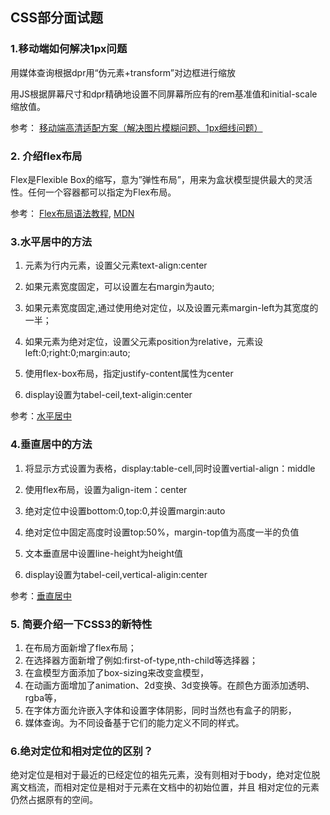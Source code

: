 ## CSS部分面试题

### 1.移动端如何解决1px问题
用媒体查询根据dpr用“伪元素+transform”对边框进行缩放

用JS根据屏幕尺寸和dpr精确地设置不同屏幕所应有的rem基准值和initial-scale缩放值。

参考： [移动端高清适配方案（解决图片模糊问题、1px细线问题）](http://www.cnblogs.com/superlizhao/p/8729190.html)

### 2. 介绍flex布局
Flex是Flexible Box的缩写，意为”弹性布局”，用来为盒状模型提供最大的灵活性。任何一个容器都可以指定为Flex布局。

参考： [Flex布局语法教程](http://www.runoob.com/w3cnote/flex-grammar.html), [MDN](https://developer.mozilla.org/zh-CN/docs/Web/CSS/CSS_Flexible_Box_Layout/Aligning_Items_in_a_Flex_Container)

### 3.水平居中的方法
1. 元素为行内元素，设置父元素text-align:center

2. 如果元素宽度固定，可以设置左右margin为auto;

3. 如果元素宽度固定,通过使用绝对定位，以及设置元素margin-left为其宽度的一半；

4. 如果元素为绝对定位，设置父元素position为relative，元素设left:0;right:0;margin:auto;

5. 使用flex-box布局，指定justify-content属性为center

6. display设置为tabel-ceil,text-aligin:center

参考：[水平居中](https://blog.csdn.net/dengdongxia/article/details/80297116)

### 4.垂直居中的方法
1. 将显示方式设置为表格，display:table-cell,同时设置vertial-align：middle

2. 使用flex布局，设置为align-item：center

3. 绝对定位中设置bottom:0,top:0,并设置margin:auto

4. 绝对定位中固定高度时设置top:50%，margin-top值为高度一半的负值

5. 文本垂直居中设置line-height为height值

6. display设置为tabel-ceil,vertical-aligin:center

参考：[垂直居中](https://www.cnblogs.com/hutuzhu/p/4450850.html)

### 5. 简要介绍一下CSS3的新特性
1. 在布局方面新增了flex布局；
2. 在选择器方面新增了例如:first-of-type,nth-child等选择器；
3. 在盒模型方面添加了box-sizing来改变盒模型，
4. 在动画方面增加了animation、2d变换、3d变换等。在颜色方面添加透明、rgba等，
5. 在字体方面允许嵌入字体和设置字体阴影，同时当然也有盒子的阴影，
6. 媒体查询。为不同设备基于它们的能力定义不同的样式。

### 6.绝对定位和相对定位的区别？
绝对定位是相对于最近的已经定位的祖先元素，没有则相对于body，绝对定位脱离文档流，而相对定位是相对于元素在文档中的初始位置，并且
相对定位的元素仍然占据原有的空间。
